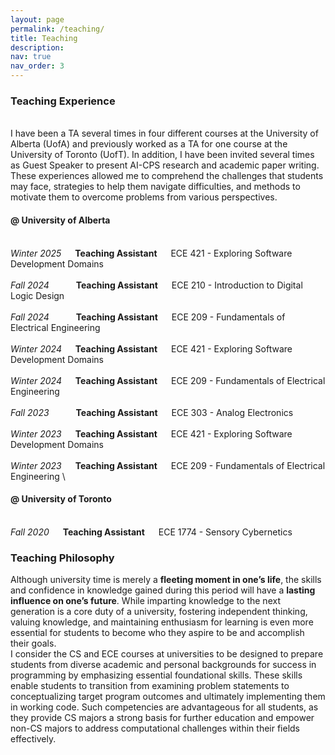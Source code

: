 ```yaml
---
layout: page
permalink: /teaching/
title: Teaching
description:
nav: true
nav_order: 3
---
```


### Teaching Experience
\
I have been a TA several times in four different courses at the University of Alberta (UofA) and previously worked as a TA for one course at the University of Toronto (UofT). 
In addition, I have been invited several times as Guest Speaker to present AI-CPS research and academic paper writing. 
These experiences allowed me to comprehend the challenges that students may face, strategies to help them navigate difficulties, and methods to motivate them to overcome problems from various perspectives.

#### @ University of Alberta
\
*Winter 2025* &emsp; **Teaching Assistant** &emsp; ECE 421 - Exploring Software Development Domains  
\
*Fall 2024* &emsp;&emsp;&ensp; **Teaching Assistant** &emsp; ECE 210 - Introduction to Digital Logic Design  
\
*Fall 2024* &emsp;&emsp;&ensp; **Teaching Assistant** &emsp; ECE 209 - Fundamentals of Electrical Engineering  
\
*Winter 2024* &emsp; **Teaching Assistant** &emsp; ECE 421 - Exploring Software Development Domains  
\
*Winter 2024* &emsp; **Teaching Assistant** &emsp; ECE 209 - Fundamentals of Electrical Engineering  
\
*Fall 2023* &emsp;&emsp;&ensp; **Teaching Assistant** &emsp; ECE 303 - Analog Electronics  
\
*Winter 2023* &emsp; **Teaching Assistant** &emsp; ECE 421 - Exploring Software Development Domains  
\
*Winter 2023* &emsp; **Teaching Assistant** &emsp; ECE 209 - Fundamentals of Electrical Engineering
\  

#### @ University of Toronto
\
*Fall 2020* &emsp; **Teaching Assistant** &emsp; ECE 1774 - Sensory Cybernetics  


### Teaching Philosophy

Although university time is merely a **fleeting moment in one’s life**, the skills and confidence in knowledge gained during this period will have a **lasting influence on one’s future**. While imparting knowledge to the next generation is a core duty of a university, fostering independent thinking, valuing knowledge, and maintaining enthusiasm for learning is even more essential for students to become who they aspire to be and accomplish their goals.  
I consider the CS and ECE courses at universities to be designed to prepare students from diverse academic and personal backgrounds for success in programming by emphasizing essential foundational skills. 
These skills enable students to transition from examining problem statements to conceptualizing target program outcomes and ultimately implementing them in working code. 
Such competencies are advantageous for all students, as they provide CS majors a strong basis for further education and empower non-CS majors to address computational challenges within their fields effectively.